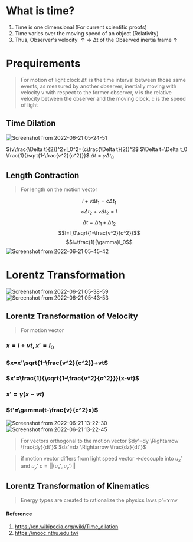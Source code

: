 # What is time?
<script src='https://cdnjs.cloudflare.com/ajax/libs/mathjax/2.7.4/MathJax.js?config=default'></script>

1. Time is one dimensional (For current scientific proofs)
2. Time varies over the moving speed of an object (Relativity)
3. Thus, Observer's velocity $\uparrow \Rightarrow$ Δt of the Observed inertia frame $\uparrow$
# Prequirements
> For motion of light clock
> Δt′ is the time interval between those same events, as measured by another observer, inertially moving with velocity v with respect to the former observer, v is the relative velocity between the observer and the moving clock, c is the speed of light

## Time Dilation
![Screenshot from 2022-06-21 05-24-51](https://user-images.githubusercontent.com/45451908/174679576-53167eda-dd44-493b-b574-0e70c0900ae7.png)

$(v\frac{\Delta t}{2})^2+l_0^2=(c\frac{\Delta t}{2})^2$
$\Delta t=\Delta t_0 \frac{1}{\sqrt{1-\frac{v^2}{c^2}}}$
$\Delta t=\gamma \Delta t_0$

## Length Contraction
> For length on the motion vector

$$l+v\Delta t_1=c\Delta t_1$$
$$c\Delta t_2+v\Delta t_2=l$$
$$\Delta t=\Delta t_1+\Delta t_2$$
$$l=l_0\sqrt{1-\frac{v^2}{c^2}}$$
$$l=\frac{1}{\gamma}l_0$$
![Screenshot from 2022-06-21 05-45-42](https://user-images.githubusercontent.com/45451908/174681468-ccab8c12-d833-469b-86f2-2051d459dcab.png)

# Lorentz Transformation
![Screenshot from 2022-06-21 05-38-59](https://user-images.githubusercontent.com/45451908/174680888-c9cbf7a7-4315-4a0b-a0a2-9a8f25679c60.png)
![Screenshot from 2022-06-21 05-43-53](https://user-images.githubusercontent.com/45451908/174681299-2715fda1-cf24-4595-95b0-007bdfc058eb.png)

## Lorentz Transformation of Velocity
> For motion vector

### $x=l+vt, x'=l_0$
### $x=x'\sqrt{1-\frac{v^2}{c^2}}+vt$
### $x'=\frac{1}{\sqrt{1-\frac{v^2}{c^2}}}(x-vt)$

### $x'=\gamma(x-vt)$
### $t'=\gamma(t-\frac{v}{c^2}x)$
![Screenshot from 2022-06-21 13-22-30](https://user-images.githubusercontent.com/45451908/174722606-844a8bc9-7bb4-4779-9b7b-2022342acf39.png)
![Screenshot from 2022-06-21 13-22-45](https://user-images.githubusercontent.com/45451908/174722634-7a70c6c6-5836-49c0-b7ba-727d89bf828d.png)

> For vectors orthogonal to the motion vector
> $dy'=dy \Rightarrow \frac{dy}{dt'}$
> $dz'=dz \Rightarrow \frac{dz}{dt'}$


> if motion vector differs from light speed vector
> =>decouple into $u_x'$ and $u_y'$
> $c=||(u_x',u_y')||$
## Lorentz Transformation of Kinematics
> Energy types are created to rationalize the physics laws
> p'=ɤmv

#### Reference
1. https://en.wikipedia.org/wiki/Time_dilation
2. https://mooc.nthu.edu.tw/

